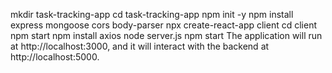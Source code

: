 mkdir task-tracking-app
cd task-tracking-app
npm init -y
npm install express mongoose cors body-parser
npx create-react-app client
cd client
npm start
npm install axios
node server.js
npm start
The application will run at http://localhost:3000, and it will interact with the backend at http://localhost:5000.
